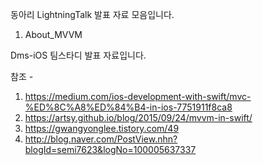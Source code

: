 동아리 LightningTalk 발표 자료 모음입니다.


1. About_MVVM

Dms-iOS 팀스타디 발표 자료입니다.

참조 -
1. https://medium.com/ios-development-with-swift/mvc-%ED%8C%A8%ED%84%B4-in-ios-7751911f8ca8
2. https://artsy.github.io/blog/2015/09/24/mvvm-in-swift/
3. https://gwangyonglee.tistory.com/49
4. http://blog.naver.com/PostView.nhn?blogId=semi7623&logNo=100005637337
